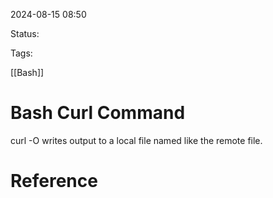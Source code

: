 
2024-08-15 08:50

Status:

Tags:

[[Bash]]
# Bash Curl Command

curl -O writes output to a local file named like the remote file.
# Reference
